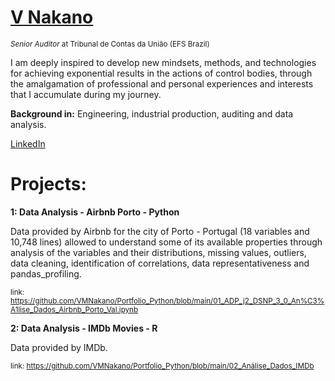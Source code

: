
# [V Nakano](https://www.linkedin.com/in/val%C3%A9ria-n-13030747/)

<sub>*Senior Auditor* at Tribunal de Contas da União (EFS Brazil)</sub>

I am deeply inspired to develop new mindsets, methods, and technologies for achieving exponential results in the actions of control bodies, through the amalgamation of professional and personal experiences and interests that I accumulate during my journey.

**Background in:** Engineering, industrial production, auditing and data analysis.

[LinkedIn](https://www.linkedin.com/in/val%C3%A9ria-n-13030747/)

# Projects:

**1: Data Analysis - Airbnb Porto - Python**

Data provided by Airbnb for the city of Porto - Portugal (18 variables and 10,748 lines) allowed to understand some of its available properties through analysis of the variables and their distributions, missing values, outliers, data cleaning, identification of correlations, data representativeness and pandas_profiling.

<sub>link: https://github.com/VMNakano/Portfolio_Python/blob/main/01_ADP_j2_DSNP_3_0_An%C3%A1lise_Dados_Airbnb_Porto_Val.ipynb<sub>

**2: Data Analysis - IMDb Movies - R**

Data provided by IMDb.

<sub>link: https://github.com/VMNakano/Portfolio_Python/blob/main/02_Análise_Dados_IMDb<sub>

